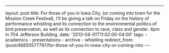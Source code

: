 ---
layout: post 
title: For those of you in Iowa City, (or coming into town for the Mission Creek Festival), I’ll be giving a talk on Friday on the history of performance whistling and its connection to the environmental politics of bird preservation, as well as its connection to race, class and gender. 4pm in 704 Jefferson Building. 
date: '2013-04-01T11:02:00-04:00' 
tags: - academics - presentations - archive - whistling 
redirect_from: /post/46850577797/for-those-of-you-in-iowa-city-or-coming-into 
--- []()
